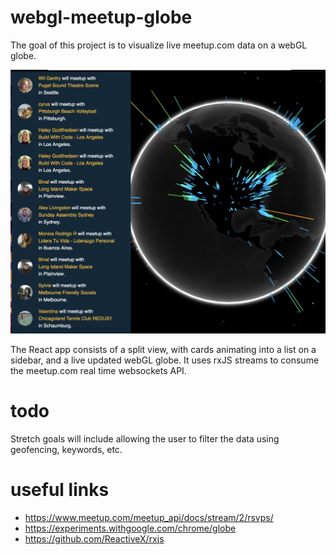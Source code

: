 # webgl-meetup-globe
The goal of this project is to visualize live meetup.com data on a webGL globe.

![screenshot](https://raw.githubusercontent.com/joshribakoff/webgl-meetup-globe/master/screenshot.png)

The React app consists of a split view, with cards animating into a list on a sidebar, and a live updated webGL globe. It uses rxJS streams to consume the meetup.com real time websockets API.

# todo
Stretch goals will include allowing the user to filter the data using geofencing, keywords, etc.

# useful links
- https://www.meetup.com/meetup_api/docs/stream/2/rsvps/
- https://experiments.withgoogle.com/chrome/globe
- https://github.com/ReactiveX/rxjs
